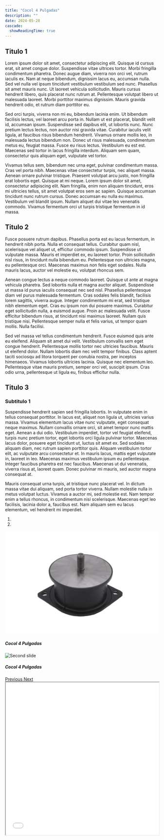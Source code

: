 ```yaml
---
title: "Cocol 4 Pulgadas"
description: ""
date: 2024-05-28
cascade:
  showReadingTime: true
---
```

## Titulo 1
Lorem ipsum dolor sit amet, consectetur adipiscing elit. Quisque id cursus erat, sit amet congue dolor. Suspendisse vitae ultrices tortor. Morbi fringilla condimentum pharetra. Donec augue diam, viverra non orci vel, rutrum iaculis ex. Nam at neque bibendum, dignissim lacus eu, accumsan nulla. Sed vel nulla vel ipsum tincidunt vestibulum vestibulum sed nunc. Phasellus sit amet mauris nunc. Ut laoreet vehicula sollicitudin. Mauris cursus hendrerit libero, quis placerat nunc rutrum at. Pellentesque volutpat libero ut malesuada laoreet. Morbi porttitor maximus dignissim. Mauris gravida hendrerit odio, et rutrum diam porttitor eu.

Sed orci turpis, viverra non mi eu, bibendum lacinia enim. Ut bibendum facilisis lectus, vel laoreet arcu porta in. Nullam ut est placerat, blandit velit id, accumsan ipsum. Suspendisse sed dapibus elit, ut lobortis nunc. Nunc pretium lectus lectus, non auctor nisi gravida vitae. Curabitur iaculis velit ligula, at faucibus risus bibendum hendrerit. Vivamus ornare mollis leo, in malesuada lectus bibendum non. Donec ut risus malesuada, condimentum metus eu, feugiat massa. Fusce eu risus lectus. Vestibulum eu est est. Maecenas sed tortor in lacus fringilla interdum. Aliquam sem quam, consectetur quis aliquam eget, vulputate vel tortor.

Vivamus tellus sem, bibendum nec urna eget, pulvinar condimentum massa. Cras vel porta nibh. Maecenas vitae consectetur turpis, nec aliquet massa. Aenean ornare pulvinar tristique. Praesent volutpat arcu justo, non fringilla erat lobortis eget. Quisque at mi neque. Lorem ipsum dolor sit amet, consectetur adipiscing elit. Nam fringilla, enim non aliquam tincidunt, eros mi ultricies tellus, sit amet volutpat eros sem ac sapien. Quisque accumsan tincidunt nunc rutrum cursus. Donec accumsan eu nulla eu maximus. Vestibulum vel blandit ipsum. Nullam aliquet dui vitae leo venenatis commodo. Vivamus fermentum orci ut turpis tristique fermentum in id massa.

## Titulo 2
Fusce posuere rutrum dapibus. Phasellus porta est eu lacus fermentum, in hendrerit nibh porta. Nulla et consequat tellus. Curabitur quam nisl, scelerisque vel aliquet ut, efficitur commodo ipsum. Suspendisse ut vulputate massa. Mauris et imperdiet ex, eu laoreet tortor. Proin sollicitudin nisl risus, in tincidunt nulla bibendum eu. Pellentesque non ultricies magna, eu pellentesque orci. Maecenas maximus non felis eget sodales. Nulla mauris lacus, auctor vel molestie eu, volutpat rhoncus sem.

Aenean congue lectus a neque commodo laoreet. Quisque ut ante at magna vehicula pharetra. Sed lobortis nulla et magna auctor aliquet. Suspendisse ut massa id purus iaculis consequat nec sed nisl. Phasellus pellentesque diam vel purus malesuada fermentum. Cras sodales felis blandit, facilisis lorem sagittis, viverra augue. Integer condimentum mi erat, sed tristique nibh elementum eget. Cras eu ipsum non dui posuere maximus. Curabitur eget sollicitudin nulla, a euismod augue. Proin ac malesuada velit. Fusce efficitur bibendum risus, at tincidunt nisi maximus laoreet. Nullam quis tristique nisi. Pellentesque semper nulla et felis varius, ut tempor quam mollis. Nulla facilisi.

Sed vel massa vel tellus condimentum hendrerit. Fusce euismod quis ante eu eleifend. Aliquam sit amet dui velit. Vestibulum convallis sem eget congue hendrerit. Pellentesque mollis tortor nec ultricies faucibus. Mauris ut eleifend dolor. Nullam lobortis diam nec velit tempor finibus. Class aptent taciti sociosqu ad litora torquent per conubia nostra, per inceptos himenaeos. Vivamus lobortis ultricies lacinia. Quisque nec elementum leo. Pellentesque vitae mauris pretium, semper orci vel, suscipit ipsum. Cras odio urna, pellentesque ut ligula eu, finibus efficitur nulla.

## Titulo 3
### Subtitulo 1
Suspendisse hendrerit sapien sed fringilla lobortis. In vulputate enim in tellus consequat porttitor. In lacus est, aliquet non ligula ut, ultricies varius massa. Vivamus elementum lacus vitae nunc vulputate, eget consequat neque maximus. Nullam convallis ornare orci, sit amet tempor nunc mattis eget. Aenean a dui odio. Vestibulum imperdiet, tortor vel feugiat eleifend, turpis nunc pretium tortor, eget lobortis orci ligula pulvinar tortor. Maecenas lacus dolor, posuere eget tincidunt ut, luctus sit amet ex. Sed sodales aliquam diam, nec rutrum sapien porttitor quis. Aliquam vestibulum tortor elit, ac vulputate arcu consectetur et. In mauris lacus, mattis eget vulputate in, laoreet in leo. Maecenas maximus vestibulum ipsum eu pellentesque. Integer faucibus pharetra est nec faucibus. Maecenas ut dui venenatis, viverra risus at, laoreet quam. Donec pulvinar mi mauris, sed auctor magna consequat at.

Mauris consequat urna turpis, at tristique nunc placerat vel. In dictum massa vitae dui aliquam, sed porta tortor viverra. Nullam molestie nulla in metus volutpat luctus. Vivamus a auctor mi, sed molestie est. Nam tempor enim a tellus rhoncus, in condimentum nisi scelerisque. Maecenas eget leo facilisis, lacinia dolor a, faucibus est. Nam aliquam sem eu lacus elementum, vel hendrerit mi imperdiet.

<head>
  <meta charset="UTF-8">
  <meta name="viewport" content="width=device-width, initial-scale=1.0">
  <link rel="stylesheet" href="https://cdn.jsdelivr.net/npm/bootstrap@4.0.0/dist/css/bootstrap.min.css"
    integrity="sha384-Gn5384xqQ1aoWXA+058RXPxPg6fy4IWvTNh0E263XmFcJlSAwiGgFAW/dAiS6JXm" crossorigin="anonymous">
  <link rel="stylesheet" href="style.css">
  
  <title>Document</title>
</head>

<body>
  <div class="row">
    <div id="carouselExampleIndicators" class="carousel slide" data-ride="carousel">
      <ol class="carousel-indicators">
        <li data-target="#carouselExampleIndicators" data-slide-to="0" class="active"></li>
        <li data-target="#carouselExampleIndicators" data-slide-to="1"></li>
      </ol>
      <div class="carousel-inner">
        <div class="carousel-item active">
          <img class="d-block w-100"
            src="imges/DSC_1015.jpg"
            alt="First slide">
          <div class="carousel-caption d-none d-md-block">
            <h5>Cocol 4 Pulgadas</h5>
          </div>
        </div>
        <div class="carousel-item">
          <img class="d-block w-100"
            src="imges/DSC_1036.jpg"
            alt="Second slide">
            <div class="carousel-caption d-none d-md-block">
            <h5>Cocol 4 Pulgadas</h5>
          </div>
        </div>
      </div>
      <a class="carousel-control-prev" href="#carouselExampleIndicators" role="button" data-slide="prev">
        <span class="carousel-control-prev-icon" aria-hidden="true"></span>
        <span class="sr-only">Previous</span>
      </a>
      <a class="carousel-control-next" href="#carouselExampleIndicators" role="button" data-slide="next">
        <span class="carousel-control-next-icon" aria-hidden="true"></span>
        <span class="sr-only">Next</span>
      </a>
    </div>
  </div>
  <script src="https://code.jquery.com/jquery-3.2.1.slim.min.js"
    integrity="sha384-KJ3o2DKtIkvYIK3UENzmM7KCkRr/rE9/Qpg6aAZGJwFDMVNA/GpGFF93hXpG5KkN"
    crossorigin="anonymous"></script>
  <script src="https://cdn.jsdelivr.net/npm/popper.js@1.12.9/dist/umd/popper.min.js"
    integrity="sha384-ApNbgh9B+Y1QKtv3Rn7W3mgPxhU9K/ScQsAP7hUibX39j7fakFPskvXusvfa0b4Q"
    crossorigin="anonymous"></script>
  <script src="https://cdn.jsdelivr.net/npm/bootstrap@4.0.0/dist/js/bootstrap.min.js"
    integrity="sha384-JZR6Spejh4U02d8jOt6vLEHfe/JQGiRRSQQxSfFWpi1MquVdAyjUar5+76PVCmYl"
    crossorigin="anonymous"></script>
</body>


<script>
  setTimeout(() => {
    var element = document.getElementById("search-button");
    var divElement = document.getElementById('search-wrapper');
    element.onclick = function() {
      divElement.style.setProperty('visibility', 'visible', 'important');
  }
}, "1000");
</script>


<iframe src="model/model.html" width="100%" height="500px"></iframe>